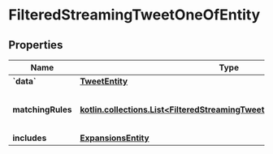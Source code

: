 
# FilteredStreamingTweetOneOfEntity

## Properties
Name | Type | Description | Notes
------------ | ------------- | ------------- | -------------
**&#x60;data&#x60;** | [**TweetEntity**](TweetEntity.md) |  | 
**matchingRules** | [**kotlin.collections.List&lt;FilteredStreamingTweetOneOfMatchingRulesEntity&gt;**](FilteredStreamingTweetOneOfMatchingRulesEntity.md) | The list of rules which matched the tweet | 
**includes** | [**ExpansionsEntity**](ExpansionsEntity.md) |  |  [optional]



